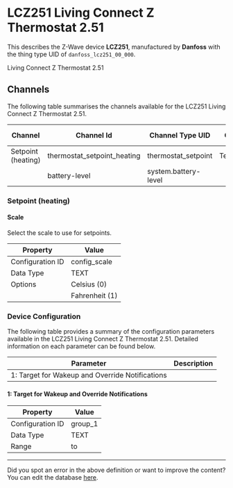 
# LCZ251 Living Connect Z Thermostat 2.51

This describes the Z-Wave device **LCZ251**, manufactured by **Danfoss** with the thing type UID of ```danfoss_lcz251_00_000```. 

Living Connect Z Thermostat 2.51

## Channels
The following table summarises the channels available for the LCZ251 Living Connect Z Thermostat 2.51.

| Channel | Channel Id | Channel Type UID | Category | Item Type |
|---------|------------|------------------|----------|-----------|
| Setpoint (heating) | thermostat_setpoint_heating | thermostat_setpoint | Temperature | Number |
|  | battery-level | system.battery-level |  |  |



### Setpoint (heating)

#### Scale

Select the scale to use for setpoints.


| Property         | Value    |
|------------------|----------|
| Configuration ID | config_scale |
| Data Type        | TEXT || Default Value | 0 |
| Options | Celsius (0) |
|  | Fahrenheit (1) |






### Device Configuration
The following table provides a summary of the configuration parameters available in the LCZ251 Living Connect Z Thermostat 2.51.
Detailed information on each parameter can be found below.

| Parameter   | Description |
|-------------|-------------|
| 1: Target for Wakeup and Override Notifications |  |




#### 1: Target for Wakeup and Override Notifications




| Property         | Value    |
|------------------|----------|
| Configuration ID | group_1 |
| Data Type        | TEXT |
| Range |  to  |






---

Did you spot an error in the above definition or want to improve the content?
You can edit the database [here](http://www.cd-jackson.com/index.php/zwave/zwave-device-database/zwave-device-list/devicesummary/163).

